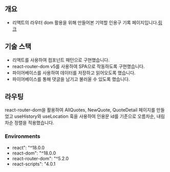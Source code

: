 ## 개요  
- 리액트의 라우터 dom 활용을 위해 만들어본 기억할 인용구 기록 페이지입니다.[링크](https://react-router-practice-umber.vercel.app/quotes)

## 기술 스택
- 리액트를 사용하여 컴포넌트 패턴으로 구현했습니다.
- react-router-dom v5를 사용하여 SPA으로 작동하도록 구현했습니다.
- 파이어베이스를 사용하여 데이터를 저장하고 읽어오도록 했습니다.
- 파이어베이스를 통해 댓글을 남기고 불러올 수 있도록 했습니다.

## 라우팅  
react-router-dom을 활용하여 AllQuotes, NewQuote, QuoteDetail 페이지를 만들었고 
useHistory와 useLocation 훅을 사용하여 인용문 id를 기준으로 오름차순, 내림차순 정렬을 적용했습니다.


### Environments
- react": "^18.0.0
- react-dom": "^18.0.0
- react-router-dom": "^5.2.0
- react-scripts": "4.0.1
